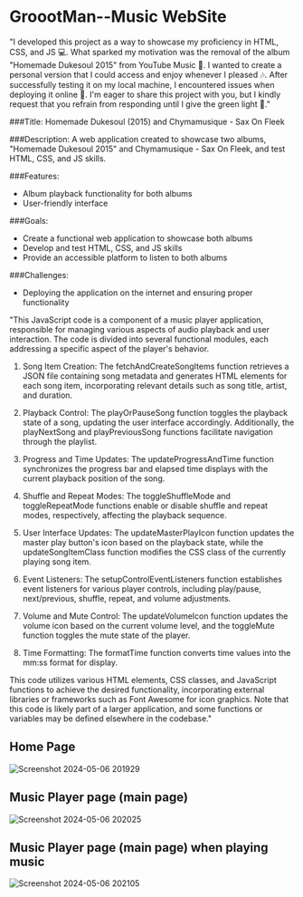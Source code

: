 # GroootMan--Music WebSite
"I developed this project as a way to showcase my proficiency in HTML, CSS, and JS 💻. What sparked my motivation was the removal of the album "Homemade Dukesoul 2015" from YouTube Music 🎵. I wanted to create a personal version that I could access and enjoy whenever I pleased 🎶. After successfully testing it on my local machine, I encountered issues when deploying it online 🤔. I'm eager to share this project with you, but I kindly request that you refrain from responding until I give the green light 🚦."

###Title: Homemade Dukesoul (2015) and Chymamusique - Sax On Fleek

###Description: A web application created to showcase two albums, "Homemade Dukesoul 2015" and Chymamusique - Sax On Fleek, and test HTML, CSS, and JS skills.

###Features:

- Album playback functionality for both albums
- User-friendly interface

###Goals:

- Create a functional web application to showcase both albums
- Develop and test HTML, CSS, and JS skills
- Provide an accessible platform to listen to both albums

###Challenges:

- Deploying the application on the internet and ensuring proper functionality




"This JavaScript code is a component of a music player application, responsible for managing various aspects of audio playback and user interaction. The code is divided into several functional modules, each addressing a specific aspect of the player's behavior.

1. Song Item Creation: The fetchAndCreateSongItems function retrieves a JSON file containing song metadata and generates HTML elements for each song item, incorporating relevant details such as song title, artist, and duration.

2. Playback Control: The playOrPauseSong function toggles the playback state of a song, updating the user interface accordingly. Additionally, the playNextSong and playPreviousSong functions facilitate navigation through the playlist.

3. Progress and Time Updates: The updateProgressAndTime function synchronizes the progress bar and elapsed time displays with the current playback position of the song.

4. Shuffle and Repeat Modes: The toggleShuffleMode and toggleRepeatMode functions enable or disable shuffle and repeat modes, respectively, affecting the playback sequence.

5. User Interface Updates: The updateMasterPlayIcon function updates the master play button's icon based on the playback state, while the updateSongItemClass function modifies the CSS class of the currently playing song item.

6. Event Listeners: The setupControlEventListeners function establishes event listeners for various player controls, including play/pause, next/previous, shuffle, repeat, and volume adjustments.

7. Volume and Mute Control: The updateVolumeIcon function updates the volume icon based on the current volume level, and the toggleMute function toggles the mute state of the player.

8. Time Formatting: The formatTime function converts time values into the mm:ss format for display.

This code utilizes various HTML elements, CSS classes, and JavaScript functions to achieve the desired functionality, incorporating external libraries or frameworks such as Font Awesome for icon graphics. Note that this code is likely part of a larger application, and some functions or variables may be defined elsewhere in the codebase."





## Home Page
![Screenshot 2024-05-06 201929](https://github.com/Aphelele-Marwarwa/GrootMan--Music/assets/100202694/232572b4-3d63-4508-a144-a7d2cd06283c)

## Music Player page (main page)
![Screenshot 2024-05-06 202025](https://github.com/Aphelele-Marwarwa/GrootMan--Music/assets/100202694/996904bc-d271-4440-84de-0ab5058e3ae3)

## Music Player page (main page) when playing music
![Screenshot 2024-05-06 202105](https://github.com/Aphelele-Marwarwa/GrootMan--Music/assets/100202694/e1daa419-81b5-4783-a52b-2e7894df2a6e)
